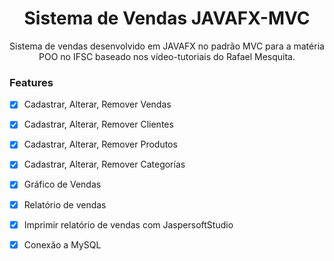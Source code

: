 <h1 align="center">Sistema de Vendas JAVAFX-MVC</h1>
<p align="center">Sistema de vendas desenvolvido em JAVAFX no padrão MVC para a matéria POO no IFSC baseado nos vídeo-tutoriais do Rafael Mesquita.</p>


### Features

- [x] Cadastrar, Alterar, Remover Vendas
- [x] Cadastrar, Alterar, Remover Clientes
- [x] Cadastrar, Alterar, Remover Produtos
- [x] Cadastrar, Alterar, Remover Categorías
- [x] Gráfico de Vendas
- [x] Relatório de vendas
- [x] Imprimir relatório de vendas com JaspersoftStudio
- [x] Conexão a MySQL



